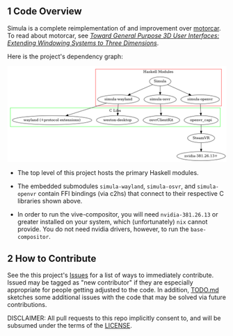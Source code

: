 ## 1 Code Overview

Simula is a complete reimplementation of and improvement over [motorcar](https://github.com/evil0sheep/motorcar). To read about motorcar, see *[Toward General Purpose 3D User Interfaces: Extending Windowing Systems to Three Dimensions](https://github.com/evil0sheep/MastersThesis/blob/master/thesis.pdf?raw=true)*.

Here is the project's dependency graph:

![Project Dependency Graph](./doc/DEPENDENCY_GRAPH.png)

- The top level of this project hosts the primary Haskell modules.

- The embedded submodules `simula-wayland`, `simula-osvr`, and `simula-openvr` contain FFI bindings (via c2hs) that connect to their respective C libraries shown above.

- In order to run the vive-compositor, you will need `nvidia-381.26.13` or greater installed on your system, which (unfortunately) `nix` cannot provide. You do not need nvidia drivers, however, to run the `base-compositor`.

## 2 How to Contribute

See the this project's [Issues](https://github.com/georgewsinger/SimulaHS/issues) for a list of ways to immediately contribute. Issued may be tagged as "new contributor" if they are especially appropriate for people getting adjusted to the code. In addition, [TODO.md](./TODO.md) sketches some additional issues with the code that may be solved via future contributions.

DISCLAIMER: All pull requests to this repo implicitly consent to, and will be subsumed under the terms of the [LICENSE](./LICENSE).
